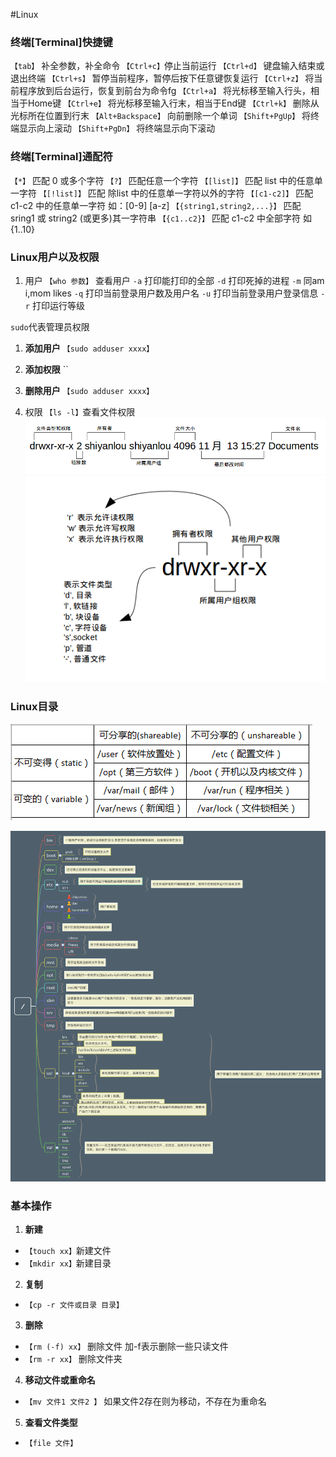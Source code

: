 #Linux
### 终端[Terminal]快捷键
`【tab】` 补全参数，补全命令
`【Ctrl+c】`停止当前运行
`【Ctrl+d】`	键盘输入结束或退出终端
`【Ctrl+s】`	暂停当前程序，暂停后按下任意键恢复运行
`【Ctrl+z】`	将当前程序放到后台运行，恢复到前台为命令fg
`【Ctrl+a】`	将光标移至输入行头，相当于Home键
`【Ctrl+e】`	将光标移至输入行末，相当于End键
`【Ctrl+k】`	删除从光标所在位置到行末
`【Alt+Backspace】`	向前删除一个单词
`【Shift+PgUp】`	将终端显示向上滚动
`【Shift+PgDn】`	将终端显示向下滚动

### 终端[Terminal]通配符
`【*】`	匹配 0 或多个字符
`【?】`	匹配任意一个字符
`【[list]】`	匹配 list 中的任意单一字符
`【[!list]】`	匹配 除list 中的任意单一字符以外的字符
`【[c1-c2]】`	匹配 c1-c2 中的任意单一字符 如：[0-9] [a-z]
`【{string1,string2,...}】`	匹配 sring1 或 string2 (或更多)其一字符串
`【{c1..c2}】`	匹配 c1-c2 中全部字符 如{1..10}

### Linux用户以及权限
1. 用户
`【who 参数】` 查看用户 
`-a` 打印能打印的全部 
`-d` 打印死掉的进程 
`-m` 同am i,mom likes
`-q` 打印当前登录用户数及用户名
`-u` 打印当前登录用户登录信息
`-r` 打印运行等级

 `sudo`代表管理员权限
 1. **添加用户** `【sudo adduser xxxx】`
 2. **添加权限** ``
 3. **删除用户** `【sudo adduser xxxx】`

2. 权限
`【ls -l】`查看文件权限
![权限1](权限1.png)
![权限1](权限2.png)
### Linux目录

![大分类](分类.png)

 ![详细分类](linux目录.png)

### 基本操作
1. **新建** 
 - `【touch xx】`新建文件
 - `【mkdir xx】`新建目录
2. **复制**
 - `【cp -r 文件或目录 目录】`
3. **删除**
 - `【rm (-f) xx】` 删除文件 加-f表示删除一些只读文件
 - `【rm -r xx】` 删除文件夹
4. **移动文件或重命名**
 - `【mv 文件1 文件2 】` 如果文件2存在则为移动，不存在为重命名
5. **查看文件类型**
 - `【file 文件】`


